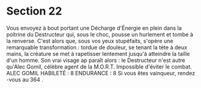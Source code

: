 # Section 22

Vous envoyez à bout portant une Décharge d'Énergie en plein dans la poitrine du
Destructeur qui, sous le choc, pousse un hurlement et tombe à la renverse. C'est alors que,
sous vos yeux stupéfaits, s'opère une remarquable transformation : tordue de douleur, se
tenant la tète à deux mains, la créature se met à rapetisser lentement jusqu'à atteindre la
taille d'un homme. Son vrai visage ap paraît alors : le Destructeur n'est autre qu'Alec
Gomil, célèbre agent de la M.O.R.T. Impossible d'éviter le combat.
ALEC GOMIL HABILETÉ : 8 ENDURANCE : 8
Si vous êtes vainqueur, rendez -vous au  364 .